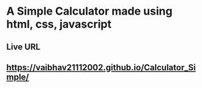 # A Simple Calculator made using html, css, javascript
## Live URL
## https://vaibhav21112002.github.io/Calculator_Simple/
